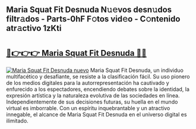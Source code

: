 ## Maria Squat Fit Desnuda N𝚞𝚎vos desn𝚞dos filtr𝚊dos - Parts-0hF F𝚘tos vid𝚎o - C𝚘ntenido atr𝚊ctivo 1zKti

# <h2><a href="http://mb93xf.tromn.icu/?c=Maria+Squat+Fit+Desnuda">🔗👉👉👉 Maria Squat Fit Desnuda 🔗🔗</a></h2>

[![Maria Squat Fit Desnuda nuevo](https://i.imgur.com/pEAQMta.gif)](http://mb93xf.tromn.icu/?c=Maria+Squat+Fit+Desnuda)
Maria Squat Fit Desnuda, un individuo multifacético y desafiante, se resiste a la clasificación fácil. Su uso pionero de los medios digitales para la autorrepresentación ha cautivado y enfurecido a los espectadores, encendiendo debates sobre la identidad, la expresión artística y la naturaleza evolutiva de las sociedades en línea. Independientemente de sus decisiones futuras, su huella en el mundo virtual es imborrable. Con un espíritu inquebrantable y un atractivo innegable, el alcance de Maria Squat Fit Desnuda en el universo digital es ilimitado.
